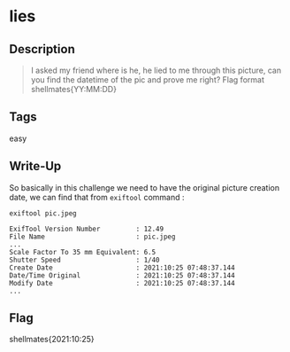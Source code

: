 # lies

## Description

> I asked my friend where is he, he lied to me through this picture, can you find the datetime of the pic and prove me right?
> Flag format shellmates{YY:MM:DD}

## Tags

easy

## Write-Up

So basically in this challenge we need to have the original picture creation date, we can find that from `exiftool` command :


```
exiftool pic.jpeg
```

```
ExifTool Version Number         : 12.49
File Name                       : pic.jpeg
...
Scale Factor To 35 mm Equivalent: 6.5
Shutter Speed                   : 1/40
Create Date                     : 2021:10:25 07:48:37.144
Date/Time Original              : 2021:10:25 07:48:37.144
Modify Date                     : 2021:10:25 07:48:37.144
...

```


## Flag

shellmates{2021:10:25}